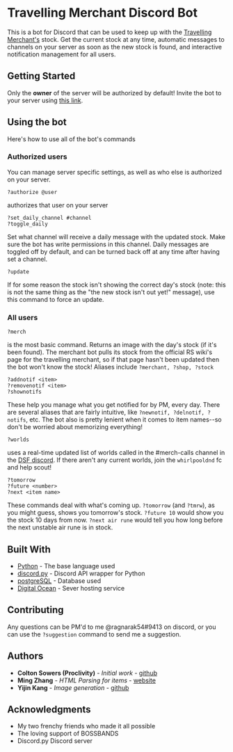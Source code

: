 # Travelling Merchant Discord Bot

This is a bot for Discord that can be used to keep up with the [Travelling Merchant's](https://runescape.wiki/w/Travelling_Merchant%27s_Shop) stock. Get the current stock at any time, automatic messages to channels on your server as soon as the new stock is found, and interactive notification management for all users.

## Getting Started

Only the __owner__ of the server will be authorized by default!
Invite the bot to your server using [this link](https://discord.com/api/oauth2/authorize?client_id=439803413623078927&permissions=280640&scope=bot).


## Using the bot

Here's how to use all of the bot's commands

### Authorized users

You can manage server specific settings, as well as who else is authorized on your server.

```
?authorize @user
```

authorizes that user on your server

```
?set_daily_channel #channel
?toggle_daily
```

Set what channel will receive a daily message with the updated stock. Make sure the bot has write permissions in this channel. Daily messages are toggled off by default, and can be turned back off at any time after having set a channel.

```
?update
```

If for some reason the stock isn't showing the correct day's stock (note: this is not the same thing as the "the new stock isn't out yet!" message), use this command to force an update.

### All users

```
?merch
```

is the most basic command. Returns an image with the day's stock (if it's been found). The merchant bot pulls its stock from the official RS wiki's page for the travelling merchant, so if that page hasn't been updated then the bot won't know the stock! Aliases include `?merchant, ?shop, ?stock`

```
?addnotif <item>
?removenotif <item>
?shownotifs
```

These help you manage what you get notified for by PM, every day. There are several aliases that are fairly intuitive, like `?newnotif, ?delnotif, ?notifs`, etc. The bot also is pretty lenient when it comes to item names--so don't be worried about memorizing everything!


```
?worlds
```

uses a real-time updated list of worlds called in the #merch-calls channel in the [DSF discord](https://discord.gg/whirlpooldnd). If there aren't any current worlds, join the `whirlpooldnd` fc and help scout!
```
?tomorrow
?future <number>
?next <item name>
```

These commands deal with what's coming up. `?tomorrow` (and `?tmrw`), as you might guess, shows you tomorrow's stock. `?future 10` would show you the stock 10 days from now. `?next air rune` would tell you how long before the next unstable air rune is in stock.

## Built With

* [Python](https://www.python.org/) - The base language used
* [discord.py](https://github.com/Rapptz/discord.py) - Discord API wrapper for Python
* [postgreSQL](https://www.postgresql.org/) - Database used
* [Digital Ocean](https://www.digitalocean.com/) - Sever hosting service

## Contributing

Any questions can be PM'd to me @ragnarak54#9413 on discord, or you can use the `?suggestion` command to send me a suggestion.

## Authors

* **Colton Sowers (Proclivity)** - *Initial work* - [github](https://github.com/ragnarak54)
* **Ming Zhang** - *HTML Parsing for items* - [website](https://mingzhang.me/)
* **Yijin Kang** - *Image generation* - [github](https://github.com/yijkan)

## Acknowledgments

* My two frenchy friends who made it all possible
* The loving support of BOSSBANDS
* Discord.py Discord server

